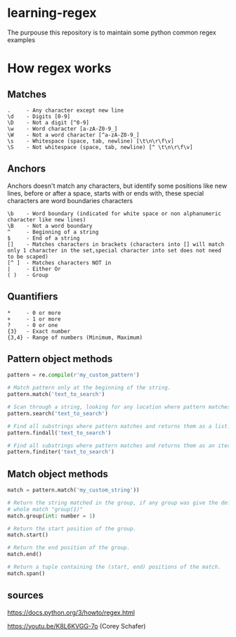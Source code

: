 # learning-regex
The purpouse this repository is to maintain some python common regex examples


# How regex works

## Matches
    .     - Any character except new line
    \d    - Digits [0-9]
    \D    - Not a digit [^0-9]
    \w    - Word character [a-zA-Z0-9_]
    \W    - Not a word character [^a-zA-Z0-9_]
    \s    - Whitespace (space, tab, newline) [\t\n\r\f\v]
    \S    - Not whitespace (space, tab, newline) [^ \t\n\r\f\v]

## Anchors
Anchors doesn't match any characters, but identify some positions like
new lines, before or after a space, starts with or ends with,
these special characters are word boundaries characters

    \b    - Word boundary (indicated for white space or non alphanumeric character like new lines)
    \B    - Not a word boundary
    ^     - Beginning of a string
    $     - End of a string
    []    - Matches characters in brackets (characters into [] will match only 1 character in the set,special character into set does not need to be scaped)
    [^ ]  - Matches characters NOT in
    |     - Either Or
    ( )   - Group

## Quantifiers
    *     - 0 or more
    +     - 1 or more
    ?     - 0 or one
    {3}   - Exact number
    {3,4} - Range of numbers (Minimum, Maximum)

## Pattern object methods
```python
pattern = re.compile(r'my_custom_pattern')

# Match pattern only at the beginning of the string.
pattern.match('text_to_search')

# Scan through a string, looking for any location where pattern matches. (return only the first match.)
pattern.search('text_to_search')

# Find all substrings where pattern matches and returns them as a list.
pattern.findall('text_to_search')

# Find all substrings where pattern matches and returns them as an iterator of match objects.
pattern.finditer('text_to_search')
```

## Match object methods
```python
match = pattern.match('my_custom_string'))

# Return the string matched in the group, if any group was give the default return will be the
# whole match "group(1)"
match.group(int: number = 1)

# Return the start position of the group.
match.start()

# Return the end position of the group.
match.end()

# Return a tuple containing the (start, end) positions of the match.
match.span()
```

## sources

https://docs.python.org/3/howto/regex.html

https://youtu.be/K8L6KVGG-7o (Corey Schafer)